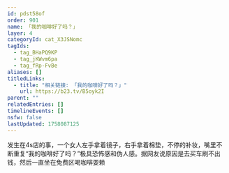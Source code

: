```yaml
---
id: pdst58of
order: 901
name: 「我的咖啡好了吗？」
layer: 4
categoryId: cat_X3JSNomc
tagIds:
  - tag_BHaPQ9KP
  - tag_jKWvm6pa
  - tag_fRp-FvBe
aliases: []
titledLinks:
  - title: "相关链接: 「我的咖啡好了吗？」"
    url: https://b23.tv/B5oyk2I
parent: ""
relatedEntries: []
timelineEvents: []
nsfw: false
lastUpdated: 1758087125
---
```


发生在4s店的事，一个女人左手拿着镜子，右手拿着棉垫，不停的补妆，嘴里不断重复“我的咖啡好了吗？”极具恐怖感和伪人感。据网友说原因是去买车刷不出钱，然后一直坐在免费区喝咖啡耍赖
